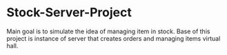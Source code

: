 # Stock-Server-Project
Main goal is to simulate the idea of managing item in stock. Base of this project is instance of server that creates orders and managing items virtual hall.

